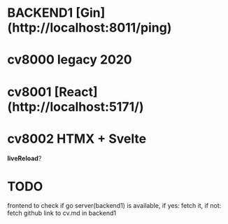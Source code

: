 # BACKEND1 [Gin] (http://localhost:8011/ping)

# cv8000 legacy 2020
# cv8001 [React] (http://localhost:5171/)

# cv8002 HTMX + Svelte
__liveReload__?

# TODO
frontend to check if go server(backend1) is available, if yes: fetch it, if not: fetch github link to cv.md in backend1